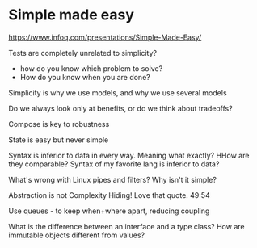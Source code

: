 # Simple made easy
https://www.infoq.com/presentations/Simple-Made-Easy/

Tests are completely unrelated to simplicity?
- how do you know which problem to solve?
- How do you know when you are done?

Simplicity is why we use models, and why we use several models

Do we always look only at benefits, or do we think about tradeoffs?

Compose is key to robustness

State is easy but never simple

Syntax is inferior to data in every way. Meaning what exactly? HHow are they comparable? Syntax of my favorite lang is inferior to data?

What's wrong with Linux pipes and filters? Why isn't it simple?

Abstraction is not Complexity Hiding! Love that quote. 49:54

Use queues - to keep when+where apart, reducing coupling

What is the difference between an interface and a type class?
How are immutable objects different from values?
